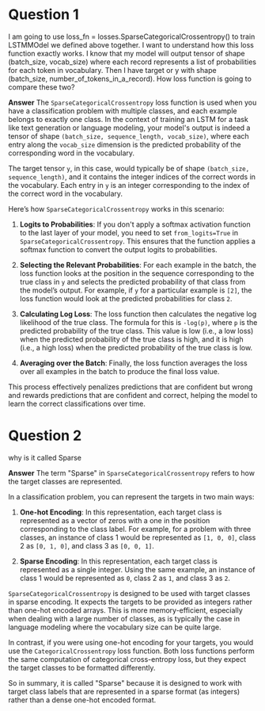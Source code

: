 # Question 1
I am going to use loss_fn = losses.SparseCategoricalCrossentropy() to train LSTMMOdel we defined above together. I want to understand how this loss function exactly works. I know that my model will output tensor of shape (batch_size, vocab_size) where each record represents a list of probabilities for each token in vocabulary. Then I have target or y with shape (batch_size, number_of_tokens_in_a_record). How loss function is going to compare these two?

**Answer**
The `SparseCategoricalCrossentropy` loss function is used when you have a classification problem with multiple classes, and each example belongs to exactly one class. In the context of training an LSTM for a task like text generation or language modeling, your model's output is indeed a tensor of shape `(batch_size, sequence_length, vocab_size)`, where each entry along the `vocab_size` dimension is the predicted probability of the corresponding word in the vocabulary.

The target tensor `y`, in this case, would typically be of shape `(batch_size, sequence_length)`, and it contains the integer indices of the correct words in the vocabulary. Each entry in `y` is an integer corresponding to the index of the correct word in the vocabulary.

Here’s how `SparseCategoricalCrossentropy` works in this scenario:

1. **Logits to Probabilities**: If you don't apply a softmax activation function to the last layer of your model, you need to set `from_logits=True` in `SparseCategoricalCrossentropy`. This ensures that the function applies a softmax function to convert the output logits to probabilities.

2. **Selecting the Relevant Probabilities**: For each example in the batch, the loss function looks at the position in the sequence corresponding to the true class in `y` and selects the predicted probability of that class from the model’s output. For example, if `y` for a particular example is `[2]`, the loss function would look at the predicted probabilities for class `2`.

3. **Calculating Log Loss**: The loss function then calculates the negative log likelihood of the true class. The formula for this is `-log(p)`, where `p` is the predicted probability of the true class. This value is low (i.e., a low loss) when the predicted probability of the true class is high, and it is high (i.e., a high loss) when the predicted probability of the true class is low.

4. **Averaging over the Batch**: Finally, the loss function averages the loss over all examples in the batch to produce the final loss value.

This process effectively penalizes predictions that are confident but wrong and rewards predictions that are confident and correct, helping the model to learn the correct classifications over time.

# Question 2
why is it called Sparse

**Answer**
The term "Sparse" in `SparseCategoricalCrossentropy` refers to how the target classes are represented.

In a classification problem, you can represent the targets in two main ways:

1. **One-hot Encoding**: In this representation, each target class is represented as a vector of zeros with a one in the position corresponding to the class label. For example, for a problem with three classes, an instance of class 1 would be represented as `[1, 0, 0]`, class 2 as `[0, 1, 0]`, and class 3 as `[0, 0, 1]`. 

2. **Sparse Encoding**: In this representation, each target class is represented as a single integer. Using the same example, an instance of class 1 would be represented as `0`, class 2 as `1`, and class 3 as `2`.

`SparseCategoricalCrossentropy` is designed to be used with target classes in sparse encoding. It expects the targets to be provided as integers rather than one-hot encoded arrays. This is more memory-efficient, especially when dealing with a large number of classes, as is typically the case in language modeling where the vocabulary size can be quite large.

In contrast, if you were using one-hot encoding for your targets, you would use the `CategoricalCrossentropy` loss function. Both loss functions perform the same computation of categorical cross-entropy loss, but they expect the target classes to be formatted differently.

So in summary, it is called "Sparse" because it is designed to work with target class labels that are represented in a sparse format (as integers) rather than a dense one-hot encoded format.